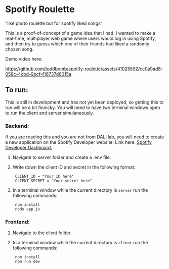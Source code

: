 # Spotify Roulette
"like photo roulette but for spotify liked songs"

This is a proof-of-concept of a game idea that I had. I wanted to make a real-time, multiplayer web game where users would log in using Spotify, and then try to guess which one of their friends had liked a randomly chosen song.

Demo video here:

https://github.com/toddbomb/spotify-roulette/assets/41025592/cc0a9ad8-058c-4cbd-9bcf-f16737d6015a



## To run: 
This is still in development and has not yet been deployed, so getting this to run will be a bit finnicky. You will need to have two terminal windows open to run the client and server simulaneously.

### Backend:
If you are reading this and you are not from DALI lab, you will need to create a new application on the Spotify Developer website. Link here: [Spotify Developer Dashboard.](https://developer.spotify.com/dashboard)
1. Navigate to server folder and create a .env file. 
2. Write down the client ID and secret in the following format:

        CLIENT_ID = "Your ID here"
        CLIENT_SECRET = "Your secret here"
        
3. In a terminal window while the current directory is `server` run the following commands:
        
        npm install
        node app.js

### Frontend:
1. Navigate to the client folder.
2. In a terminal window while the current directory is `client` run the following commands:
        
        npm install
        npm run dev
        
     

